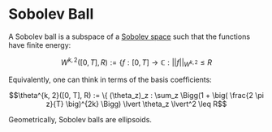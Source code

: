 # Sobolev Ball

A Sobolev ball is a subspace of a [Sobolev space](sobolev_space.md)
such that the functions have finite energy:

$$W^{k,2}([0, T], R) := \{f: [0, T] \rightarrow \mathbb{C} : \lvert \lvert f \lvert \lvert_{W^{k,2}} \leq R $$

Equivalently, one can think in terms of the basis coefficients:

$$\theta^{k, 2}([0, T], R) := \{ (\theta_z)_z : \sum_z \Bigg(1 + \big( \frac{2 \pi z}{T} \big)^{2k} \Bigg) \lvert \theta_z \lvert^2 \leq R$$


Geometrically, Sobolev balls are ellipsoids.